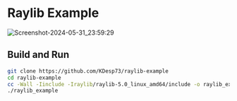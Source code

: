 # Raylib Example

![Screenshot-2024-05-31_23:59:29](https://github.com/KDesp73/raylib-example/assets/63654361/800844ce-50d6-4e38-a3df-cb09500ec3e5)

## Build and Run

```sh
git clone https://github.com/KDesp73/raylib-example
cd raylib-example
cc -Wall -Iinclude -Iraylib/raylib-5.0_linux_amd64/include -o raylib_example raylib_example.c -L./raylib/raylib-5.0_linux_amd64/lib -lm -lpthread -ldl -l:libraylib.a
./raylib_example
```
